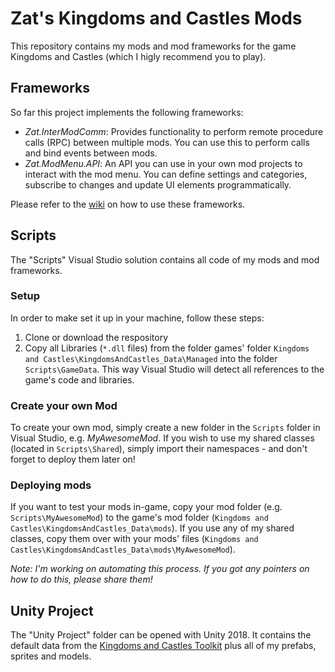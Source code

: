 # Zat's Kingdoms and Castles Mods

This repository contains my mods and mod frameworks for the game Kingdoms and Castles (which I higly recommend you to play).

## Frameworks

So far this project implements the following frameworks:

-   _Zat.InterModComm_: Provides functionality to perform remote procedure calls (RPC) between multiple mods. You can use this to perform calls and bind events between mods.
-   _Zat.ModMenu.API_: An API you can use in your own mod projects to interact with the mod menu. You can define settings and categories, subscribe to changes and update UI elements programmatically.

Please refer to the [wiki](https://github.com/BigMo/KCMods/wiki) on how to use these frameworks.

## Scripts

The "Scripts" Visual Studio solution contains all code of my mods and mod frameworks.

### Setup

In order to make set it up in your machine, follow these steps:

1. Clone or download the respository
2. Copy all Libraries (`*.dll` files) from the folder games' folder `Kingdoms and Castles\KingdomsAndCastles_Data\Managed` into the folder `Scripts\GameData`. This way Visual Studio will detect all references to the game's code and libraries.

### Create your own Mod

To create your own mod, simply create a new folder in the `Scripts` folder in Visual Studio, e.g. _MyAwesomeMod_. If you wish to use my shared classes (located in `Scripts\Shared`), simply import their namespaces - and don't forget to deploy them later on!

### Deploying mods

If you want to test your mods in-game, copy your mod folder (e.g. `Scripts\MyAwesomeMod`) to the game's mod folder (`Kingdoms and Castles\KingdomsAndCastles_Data\mods`). If you use any of my shared classes, copy them over with your mods' files (`Kingdoms and Castles\KingdomsAndCastles_Data\mods\MyAwesomeMod`).

_Note: I'm working on automating this process. If you got any pointers on how to do this, please share them!_

## Unity Project

The "Unity Project" folder can be opened with Unity 2018. It contains the default data from the [Kingdoms and Castles Toolkit](https://github.com/mpeddicord/Kingdoms-and-Castles-Toolkit) plus all of my prefabs, sprites and models.
